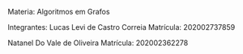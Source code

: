 Materia: Algoritmos em Grafos

Integrantes:
Lucas Levi de Castro Correia
Matrícula: 202002737859

Natanel Do Vale de Oliveira
Matrícula: 202002362278
